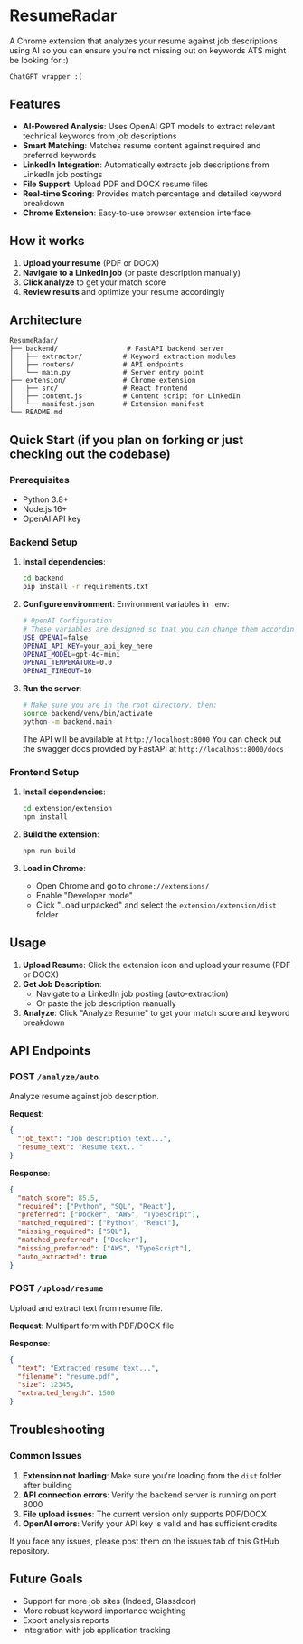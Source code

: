 # ResumeRadar

A Chrome extension that analyzes your resume against job descriptions using AI so you can ensure you're not missing out on keywords ATS might be looking for :)

`ChatGPT wrapper :(`

## Features

- **AI-Powered Analysis**: Uses OpenAI GPT models to extract relevant technical keywords from job descriptions
- **Smart Matching**: Matches resume content against required and preferred keywords
- **LinkedIn Integration**: Automatically extracts job descriptions from LinkedIn job postings
- **File Support**: Upload PDF and DOCX resume files
- **Real-time Scoring**: Provides match percentage and detailed keyword breakdown
- **Chrome Extension**: Easy-to-use browser extension interface

## How it works

1. **Upload your resume** (PDF or DOCX)
2. **Navigate to a LinkedIn job** (or paste description manually)
3. **Click analyze** to get your match score
4. **Review results** and optimize your resume accordingly

## Architecture

```
ResumeRadar/
├── backend/                 # FastAPI backend server
│   ├── extractor/          # Keyword extraction modules
│   ├── routers/            # API endpoints
│   └── main.py             # Server entry point
├── extension/              # Chrome extension
│   ├── src/                # React frontend
│   ├── content.js          # Content script for LinkedIn
│   └── manifest.json       # Extension manifest
└── README.md
```

## Quick Start (if you plan on forking or just checking out the codebase)

### Prerequisites

- Python 3.8+
- Node.js 16+
- OpenAI API key

### Backend Setup

1. **Install dependencies**:
   ```bash
   cd backend
   pip install -r requirements.txt
   ```

2. **Configure environment**:
Environment variables in `.env`:

    ```bash
    # OpenAI Configuration
    # These variables are designed so that you can change them accordingly. Feel free to mess around :)
    USE_OPENAI=false
    OPENAI_API_KEY=your_api_key_here 
    OPENAI_MODEL=gpt-4o-mini
    OPENAI_TEMPERATURE=0.0
    OPENAI_TIMEOUT=10
    ```

3. **Run the server**:
   ```bash
   # Make sure you are in the root directory, then:
   source backend/venv/bin/activate
   python -m backend.main
   ```
   
   The API will be available at `http://localhost:8000`
   You can check out the swagger docs provided by FastAPI at `http://localhost:8000/docs`

### Frontend Setup

1. **Install dependencies**:
   ```bash
   cd extension/extension
   npm install
   ```

2. **Build the extension**:
   ```bash
   npm run build
   ```

3. **Load in Chrome**:
   - Open Chrome and go to `chrome://extensions/`
   - Enable "Developer mode"
   - Click "Load unpacked" and select the `extension/extension/dist` folder

## Usage

1. **Upload Resume**: Click the extension icon and upload your resume (PDF or DOCX)
2. **Get Job Description**: 
   - Navigate to a LinkedIn job posting (auto-extraction)
   - Or paste the job description manually
3. **Analyze**: Click "Analyze Resume" to get your match score and keyword breakdown

## API Endpoints

### POST `/analyze/auto`
Analyze resume against job description.

**Request**:
```json
{
  "job_text": "Job description text...",
  "resume_text": "Resume text..."
}
```

**Response**:
```json
{
  "match_score": 85.5,
  "required": ["Python", "SQL", "React"],
  "preferred": ["Docker", "AWS", "TypeScript"],
  "matched_required": ["Python", "React"],
  "missing_required": ["SQL"],
  "matched_preferred": ["Docker"],
  "missing_preferred": ["AWS", "TypeScript"],
  "auto_extracted": true
}
```

### POST `/upload/resume`
Upload and extract text from resume file.

**Request**: Multipart form with PDF/DOCX file

**Response**:
```json
{
  "text": "Extracted resume text...",
  "filename": "resume.pdf",
  "size": 12345,
  "extracted_length": 1500
}
```

## Troubleshooting

### Common Issues

1. **Extension not loading**: Make sure you're loading from the `dist` folder after building
2. **API connection errors**: Verify the backend server is running on port 8000
3. **File upload issues**: The current version only supports PDF/DOCX
4. **OpenAI errors**: Verify your API key is valid and has sufficient credits

If you face any issues, please post them on the issues tab of this GitHub repository.

## Future Goals

- Support for more job sites (Indeed, Glassdoor)
- More robust keyword importance weighting
- Export analysis reports
- Integration with job application tracking
